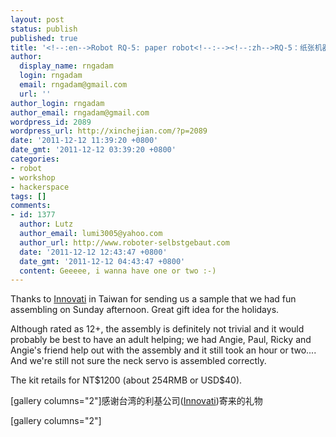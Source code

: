 ```yaml
---
layout: post
status: publish
published: true
title: '<!--:en-->Robot RQ-5: paper robot<!--:--><!--:zh-->RQ-5：纸张机器人<!--:-->'
author:
  display_name: rngadam
  login: rngadam
  email: rngadam@gmail.com
  url: ''
author_login: rngadam
author_email: rngadam@gmail.com
wordpress_id: 2089
wordpress_url: http://xinchejian.com/?p=2089
date: '2011-12-12 11:39:20 +0800'
date_gmt: '2011-12-12 03:39:20 +0800'
categories:
- robot
- workshop
- hackerspace
tags: []
comments:
- id: 1377
  author: Lutz
  author_email: lumi3005@yahoo.com
  author_url: http://www.roboter-selbstgebaut.com
  date: '2011-12-12 12:43:47 +0800'
  date_gmt: '2011-12-12 04:43:47 +0800'
  content: Geeeee, i wanna have one or two :-)
---
```

<p><!--:en-->Thanks to <a href="http://www.innovati.com.tw">Innovati</a> in Taiwan for sending us a sample that we had fun assembling on Sunday afternoon. Great gift idea for the holidays.</p>
<p>Although rated as 12+, the assembly is definitely not trivial and it would probably be best to have an adult helping; we had Angie, Paul, Ricky and Angie's friend help out with the assembly and it still took an hour or two.... And we're still not sure the neck servo is assembled correctly. </p>
<p>The kit retails for NT$1200 (about 254RMB or USD$40).</p>
<p>[gallery columns="2"]<!--:--><!--:zh-->感谢台湾的利基公司(<a href="http://www.innovati.com.tw">Innovati</a>)寄来的礼物</p>
<p>[gallery columns="2"]<!--:--></p>

